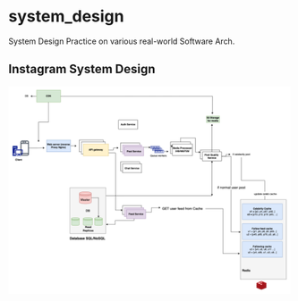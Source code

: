 # system_design
System Design Practice on various real-world Software Arch.



## Instagram System Design

![Screenshot](https://github.com/gods-mack/system_design/blob/fd1be62865977ebe2f01acd96aa102bf47b94776/insta%20design.drawio%20(1).png)


